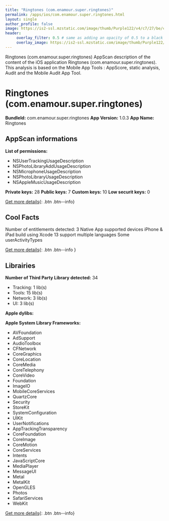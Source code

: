 ```yaml
---
title: "Ringtones (com.enamour.super.ringtones)"
permalink: /apps/ios/com.enamour.super.ringtones.html
layout: single
author_profile: false
image: https://is2-ssl.mzstatic.com/image/thumb/Purple122/v4/c7/27/be/c727beb8-05d5-be0c-de4c-845225e77fcd/AppIcon-0-1x_U007emarketing-0-7-0-85-220.png/512x512bb.jpg
header: 
     overlay_filter: 0.5 # same as adding an opacity of 0.5 to a black background
     overlay_image: https://is2-ssl.mzstatic.com/image/thumb/Purple122/v4/c7/27/be/c727beb8-05d5-be0c-de4c-845225e77fcd/AppIcon-0-1x_U007emarketing-0-7-0-85-220.png/512x512bb.jpg
---
```

Ringtones (com.enamour.super.ringtones) AppScan description of the content of the iOS application Ringtones (com.enamour.super.ringtones). This analysis is based on the Mobile App Tools : AppScore, static analysis, Audit and the Mobile Audit App Tool.

# Ringtones (com.enamour.super.ringtones)

**BundleId:** com.enamour.super.ringtones
**App Version:** 1.0.3
**App Name:** Ringtones


## AppScan informations 

**List of permissions:** 
- NSUserTrackingUsageDescription
- NSPhotoLibraryAddUsageDescription
- NSMicrophoneUsageDescription
- NSPhotoLibraryUsageDescription
- NSAppleMusicUsageDescription
  
  
**Private keys:** 28
**Public keys:** 7
**Custom keys:** 10
**Low securit keys:** 0
  
[Get more details](/pricing.html){: .btn .btn--info}

## Cool Facts

Number of entitlements detected: 3
Native App
supported devices iPhone & iPad
build using Xcode 13
support multiple languages
Some userActivityTypes
  
[Get more details](/pricing.html){: .btn .btn--info }

## Librairies 
**Number of Third Party Library detected:** 34
- Tracking: 1 lib(s)
- Tools: 15 lib(s)
- Network: 3 lib(s)
- UI: 3 lib(s)


**Apple dylibs:**


**Apple System Library Frameworks:**
- AVFoundation
- AdSupport
- AudioToolbox
- CFNetwork
- CoreGraphics
- CoreLocation
- CoreMedia
- CoreTelephony
- CoreVideo
- Foundation
- ImageIO
- MobileCoreServices
- QuartzCore
- Security
- StoreKit
- SystemConfiguration
- UIKit
- UserNotifications
- AppTrackingTransparency
- CoreFoundation
- CoreImage
- CoreMotion
- CoreServices
- Intents
- JavaScriptCore
- MediaPlayer
- MessageUI
- Metal
- MetalKit
- OpenGLES
- Photos
- SafariServices
- WebKit


  
[Get more details](/pricing.html){: .btn .btn--info}


